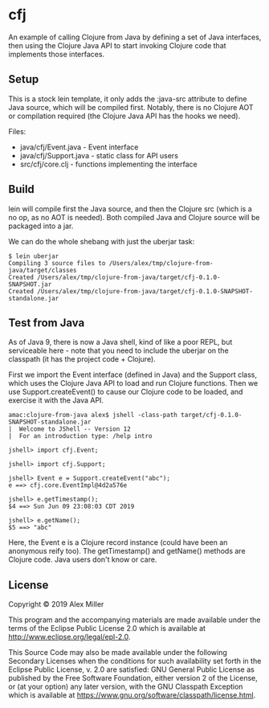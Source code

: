 # cfj

An example of calling Clojure from Java by defining a set of Java interfaces,
then using the Clojure Java API to start invoking Clojure code that implements
those interfaces.

## Setup

This is a stock lein template, it only adds the :java-src attribute to define
Java source, which will be compiled first. Notably, there is no Clojure
AOT or compilation required (the Clojure Java API has the hooks we need).

Files:

* java/cfj/Event.java - Event interface
* java/cfj/Support.java - static class for API users
* src/cfj/core.clj - functions implementing the interface

## Build

lein will compile first the Java source, and then the Clojure src (which is a
no op, as no AOT is needed). Both compiled Java and Clojure source will be
packaged into a jar.

We can do the whole shebang with just the uberjar task:

```
$ lein uberjar
Compiling 3 source files to /Users/alex/tmp/clojure-from-java/target/classes
Created /Users/alex/tmp/clojure-from-java/target/cfj-0.1.0-SNAPSHOT.jar
Created /Users/alex/tmp/clojure-from-java/target/cfj-0.1.0-SNAPSHOT-standalone.jar
```

## Test from Java

As of Java 9, there is now a Java shell, kind of like a poor REPL, but
serviceable here - note that you need to include the uberjar on the
classpath (it has the project code + Clojure).

First we import the Event interface (defined in Java) and the Support
class, which uses the Clojure Java API to load and run Clojure functions.
Then we use Support.createEvent() to cause our Clojure code to be loaded,
and exercise it with the Java API.

```
amac:clojure-from-java alex$ jshell -class-path target/cfj-0.1.0-SNAPSHOT-standalone.jar
|  Welcome to JShell -- Version 12
|  For an introduction type: /help intro

jshell> import cfj.Event;

jshell> import cfj.Support;

jshell> Event e = Support.createEvent("abc");
e ==> cfj.core.EventImpl@4d2a576e

jshell> e.getTimestamp();
$4 ==> Sun Jun 09 23:08:03 CDT 2019

jshell> e.getName();
$5 ==> "abc"
```

Here, the Event e is a Clojure record instance (could have been an anonymous reify too).
The getTimestamp() and getName() methods are Clojure code. Java users don't know or care.

## License

Copyright © 2019 Alex Miller

This program and the accompanying materials are made available under the
terms of the Eclipse Public License 2.0 which is available at
http://www.eclipse.org/legal/epl-2.0.

This Source Code may also be made available under the following Secondary
Licenses when the conditions for such availability set forth in the Eclipse
Public License, v. 2.0 are satisfied: GNU General Public License as published by
the Free Software Foundation, either version 2 of the License, or (at your
option) any later version, with the GNU Classpath Exception which is available
at https://www.gnu.org/software/classpath/license.html.
